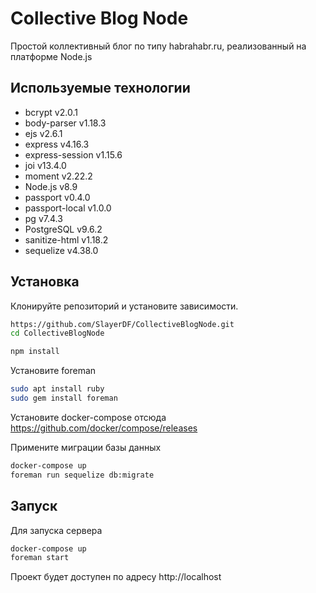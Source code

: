 # Collective Blog Node
Простой коллективный блог по типу habrahabr.ru, реализованный на платформе Node.js

## Используемые технологии

* bcrypt v2.0.1
* body-parser v1.18.3
* ejs v2.6.1
* express v4.16.3
* express-session v1.15.6
* joi v13.4.0
* moment v2.22.2
* Node.js v8.9
* passport v0.4.0
* passport-local v1.0.0
* pg v7.4.3
* PostgreSQL v9.6.2
* sanitize-html v1.18.2
* sequelize v4.38.0

## Установка

Клонируйте репозиторий и установите зависимости.

```bash
https://github.com/SlayerDF/CollectiveBlogNode.git
cd CollectiveBlogNode
```

```bash
npm install
```

Установите foreman

```bash
sudo apt install ruby
sudo gem install foreman
```

Установите docker-compose отсюда https://github.com/docker/compose/releases

Примените миграции базы данных

```bash
docker-compose up
foreman run sequelize db:migrate
```

## Запуск

Для запуска сервера

```bash
docker-compose up
foreman start
```

Проект будет доступен по адресу http://localhost
